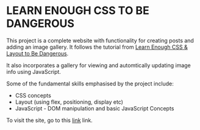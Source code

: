 
LEARN ENOUGH CSS TO BE DANGEROUS
=================================

This project is a complete website with functionality for creating posts and
adding an image gallery. It follows the tutorial from [Learn Enough CSS &
Layout to Be Dangerous](https://www.learnenough.com/css-and-layout-tutorial).

It also incorporates a gallery for viewing and automtically updating image
info using JavaScript.

Some of the fundamental skills emphasised by the project include:
* CSS concepts
* Layout (using flex, positioning, display etc)
* JavaScript - DOM manipulation and basic JavaScript Concepts


To visit the site, go to this [link](https://omulosi.github.io/learn_enough_css/)
link.
